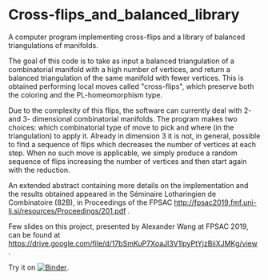 # Cross-flips_and_balanced_library

A computer program implementing cross-flips and a library of balanced triangulations of manifolds.

The goal of this code is to take as input a balanced triangulation of a combinatorial manifold with a high number of vertices, and return a balanced triangulation of the same manifold with fewer vertices. This is obtained performing local moves called "cross-flips", which preserve both the coloring and the PL-homeomorphism type. 

Due to the complexity of this flips, the software can currently deal with 2- and 3- dimensional combinatorial manifolds. The program makes two choices: which combinatorial type of move to pick and where (in the triangulation) to apply it. Already in dimension 3 it is not, in general, possible to find a sequence of flips which decreases the number of vertices at each step. When no such move is applicable, we simply produce a random sequence of flips increasing the number of vertices and then start again with the reduction.  

An extended abstract containing more details on the implementation and the results obtained appeared in the Séminaire Lotharingien de Combinatoire (82B), in Proceedings of the FPSAC http://fpsac2019.fmf.uni-lj.si/resources/Proceedings/201.pdf .

Few slides on this project, presented by Alexander Wang at FPSAC 2019, can be found at https://drive.google.com/file/d/17bSmKuP7XoaJl3V1lpyPtYjzBiiXJMKg/view .
 
Try it on [![Binder](https://mybinder.org/badge_logo.svg)](https://mybinder.org/v2/gh/nthiery/Cross-flips_and_balanced_library/master?filepath=demo.ipynb).


